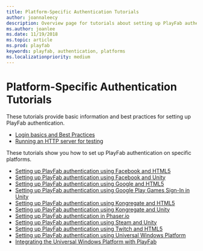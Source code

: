 ```yaml
---
title: Platform-Specific Authentication Tutorials
author: joannaleecy
description: Overview page for tutorials about setting up PlayFab authentication for specific platforms.
ms.author: joanlee
ms.date: 11/19/2018
ms.topic: article
ms.prod: playfab
keywords: playfab, authentication, platforms
ms.localizationpriority: medium
---
```


# Platform-Specific Authentication Tutorials

These tutorials provide basic information and best practices for setting up PlayFab authentication.

- [Login basics and Best Practices](../login/login-basics-best-practices.md)
- [Running an HTTP server for testing](running-an-http-server-for-testing.md)

These tutorials show you how to set up PlayFab authentication on specific platforms.

- [Setting up PlayFab authentication using Facebook and HTML5](facebook-html5.md)
- [Setting up PlayFab authentication using Facebook and Unity](facebook-unity.md)
- [Setting up PlayFab authentication using Google and HTML5](google-html5.md)
- [Setting up PlayFab authentication using Google Play Games Sign-In in Unity](google-sign-in-unity.md)
- [Setting up PlayFab authentication using Kongregate and HTML5](kongregate-html5.md)
- [Setting up PlayFab authentication using Kongregate and Unity](kongregate-unity.md)
- [Setting up PlayFab authentication in Phaser.io](phaser-io.md)
- [Setting up PlayFab authentication using Steam and Unity](steam-unity.md)
- [Setting up PlayFab authentication using Twitch and HTML5](twitch-html5.md)
- [Setting up PlayFab authentication using Universal Windows Platform](uwp.md)
- [Integrating the Universal Windows Platform with PlayFab](uwp-integration.md)